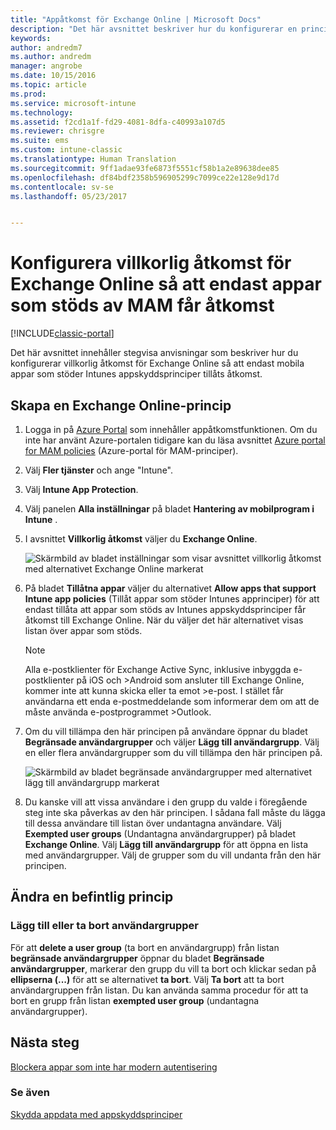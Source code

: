 ```yaml
---
title: "Appåtkomst för Exchange Online | Microsoft Docs"
description: "Det här avsnittet beskriver hur du konfigurerar en princip för villkorlig åtkomst för MAM-appar."
keywords: 
author: andredm7
ms.author: andredm
manager: angrobe
ms.date: 10/15/2016
ms.topic: article
ms.prod: 
ms.service: microsoft-intune
ms.technology: 
ms.assetid: f2cd1a1f-fd29-4081-8dfa-c40993a107d5
ms.reviewer: chrisgre
ms.suite: ems
ms.custom: intune-classic
ms.translationtype: Human Translation
ms.sourcegitcommit: 9ff1adae93fe6873f5551cf58b1a2e89638dee85
ms.openlocfilehash: df84bdf2358b596905299c7099ce22e128e9d17d
ms.contentlocale: sv-se
ms.lasthandoff: 05/23/2017


---
```


# <a name="create-an-exchange-online-conditional-access-to-only-allow-apps-supported-by-mam"></a>Konfigurera villkorlig åtkomst för Exchange Online så att endast appar som stöds av MAM får åtkomst

[!INCLUDE[classic-portal](../includes/classic-portal.md)]

Det här avsnittet innehåller stegvisa anvisningar som beskriver hur du konfigurerar villkorlig åtkomst för Exchange Online så att endast mobila appar som stöder Intunes appskyddsprinciper tillåts åtkomst.


## <a name="create-an-exchange-online-policy"></a>Skapa en Exchange Online-princip
1.  Logga in på [Azure Portal](https://portal.azure.com) som innehåller appåtkomstfunktionen. Om du inte har använt Azure-portalen tidigare kan du läsa avsnittet [Azure portal for MAM policies](azure-portal-for-microsoft-intune-mam-policies.md) (Azure-portal för MAM-principer).

2.  Välj **Fler tjänster** och ange "Intune".

3.  Välj **Intune App Protection**.

4.  Välj panelen **Alla inställningar** på bladet **Hantering av mobilprogram i Intune** .

5.  I avsnittet **Villkorlig åtkomst** väljer du **Exchange Online**.

    ![Skärmbild av bladet inställningar som visar avsnittet villkorlig åtkomst med alternativet Exchange Online markerat](../media/MAM-conditional-access-1.png)

6. På bladet **Tillåtna appar** väljer du alternativet **Allow apps that support Intune app policies** (Tillåt appar som stöder Intunes apprinciper) för att endast tillåta att appar som stöds av Intunes appskyddsprinciper får åtkomst till Exchange Online. När du väljer det här alternativet visas listan över appar som stöds.

    >[!NOTE]
    >Alla e-postklienter för Exchange Active Sync, inklusive inbyggda e-postklienter på iOS och >Android som ansluter till Exchange Online, kommer inte att kunna skicka eller ta emot >e-post. I stället får användarna ett enda e-postmeddelande som informerar dem om att de måste använda e-postprogrammet >Outlook.

7. Om du vill tillämpa den här principen på användare öppnar du bladet **Begränsade användargrupper** och väljer **Lägg till användargrupp**. Välj en eller flera användargrupper som du vill tillämpa den här principen på.

    ![Skärmbild av bladet begränsade användargrupper med alternativet lägg till användargrupp markerat](../media/mam-ca-add-user-group.png)

8. Du kanske vill att vissa användare i den grupp du valde i föregående steg inte ska påverkas av den här principen. I sådana fall måste du lägga till dessa användare till listan över undantagna användare. Välj **Exempted user groups** (Undantagna användargrupper) på bladet **Exchange Online**. Välj **Lägg till användargrupp** för att öppna en lista med användargrupper. Välj de grupper som du vill undanta från den här principen.  

## <a name="modify-an-existing-policy"></a>Ändra en befintlig princip
### <a name="add-or-delete-user-groups"></a>Lägg till eller ta bort användargrupper

För att **delete a user group** (ta bort en användargrupp) från listan **begränsade användargrupper** öppnar du bladet **Begränsade användargrupper**, markerar den grupp du vill ta bort och klickar sedan på **ellipserna (...)** för att se alternativet **ta bort**. Välj **Ta bort** att ta bort användargruppen från listan. Du kan använda samma procedur för att ta bort en grupp från listan **exempted user group** (undantagna användargrupper).


## <a name="next-steps"></a>Nästa steg
[Blockera appar som inte har modern autentisering](block-apps-with-no-modern-authentication.md)
### <a name="see-also"></a>Se även
[Skydda appdata med appskyddsprinciper](protect-app-data-using-mobile-app-management-policies-with-microsoft-intune.md)

